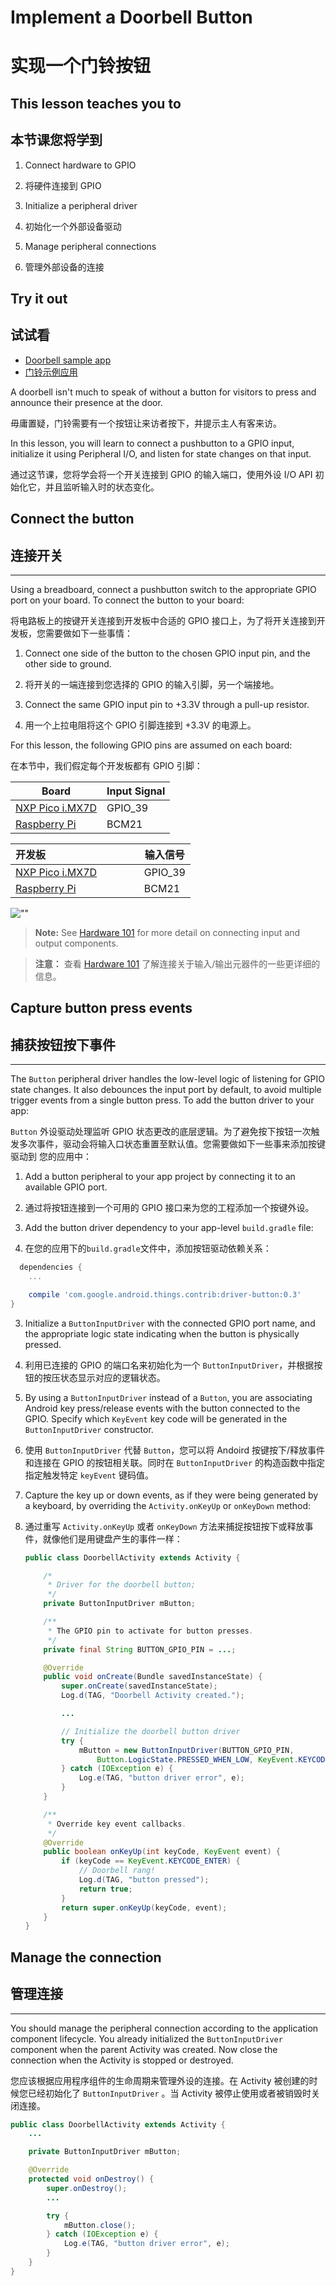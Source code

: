 # Implement a Doorbell Button

# 实现一个门铃按钮

## This lesson teaches you to

## 本节课您将学到

1.  Connect hardware to GPIO

1.  将硬件连接到 GPIO
2.  Initialize a peripheral driver

2. 初始化一个外部设备驱动
3. Manage peripheral connections

3. 管理外部设备的连接

## Try it out

## 试试看

*   [Doorbell sample app](https://github.com/androidthings/doorbell)
*   [门铃示例应用](https://github.com/androidthings/doorbell)

A doorbell isn't much to speak of without a button for visitors to press and announce their presence at the door.

毋庸置疑，门铃需要有一个按钮让来访者按下，并提示主人有客来访。

In this lesson, you will learn to connect a pushbutton to a GPIO input, initialize it using Peripheral I/O, and listen for state changes on that input.

通过这节课，您将学会将一个开关连接到 GPIO 的输入端口，使用外设 I/O API 初始化它，并且监听输入时的状态变化。

## Connect the button

## 连接开关

* * *

Using a breadboard, connect a pushbutton switch to the appropriate GPIO port on your board. To connect the button to your board:

将电路板上的按键开关连接到开发板中合适的 GPIO 接口上，为了将开关连接到开发板，您需要做如下一些事情：

1.  Connect one side of the button to the chosen GPIO input pin, and the other side to ground.
1.  将开关的一端连接到您选择的 GPIO 的输入引脚，另一个端接地。


2.  Connect the same GPIO input pin to +3.3V through a pull-up resistor.
2.  用一个上拉电阻将这个 GPIO 引脚连接到 +3.3V 的电源上。

For this lesson, the following GPIO pins are assumed on each board:

在本节中，我们假定每个开发板都有 GPIO 引脚：

| Board                                    | Input Signal |
| ---------------------------------------- | ------------ |
| [NXP Pico i.MX7D](https://developer.android.google.cn/things/hardware/imx7d-pico-io.html) | GPIO_39      |
| [Raspberry Pi](https://developer.android.google.cn/things/hardware/raspberrypi-io.html) | BCM21        |

| 开发板                                    |   输入信号   |
| ---------------------------------------- | ------------ |
| [NXP Pico i.MX7D](https://developer.android.google.cn/things/hardware/imx7d-pico-io.html) | GPIO_39      |
| [Raspberry Pi](https://developer.android.google.cn/things/hardware/raspberrypi-io.html) | BCM21        |

![""](https://developer.android.google.cn/things/images/doorbell-button-wiring.png)

> **Note:** See [Hardware 101](https://developer.android.google.cn/things/hardware/hardware-101.html) for more detail on connecting input and output components.

> **注意：** 查看  [Hardware 101](https://developer.android.google.cn/things/hardware/hardware-101.html) 了解连接关于输入/输出元器件的一些更详细的信息。

## Capture button press events

## 捕获按钮按下事件

* * *

The `Button` peripheral driver handles the low-level logic of listening for GPIO state changes. It also debounces the input port by default, to avoid multiple trigger events from a single button press. To add the button driver to your app:

`Button` 外设驱动处理监听 GPIO 状态更改的底层逻辑。为了避免按下按钮一次触发多次事件，驱动会将输入口状态重置至默认值。您需要做如下一些事来添加按键驱动到 您的应用中：

1.  Add a button peripheral to your app project by connecting it to an available GPIO port.

1.  通过将按钮连接到一个可用的 GPIO 接口来为您的工程添加一个按键外设。


2. Add the button driver dependency to your app-level `build.gradle` file:

2. 在您的应用下的`build.gradle`文件中，添加按钮驱动依赖关系：


~~~groovy
  dependencies {
    ...

    compile 'com.google.android.things.contrib:driver-button:0.3'
}
~~~

3. Initialize a `ButtonInputDriver` with the connected GPIO port name, and the appropriate logic state indicating when the button is physically pressed.

3. 利用已连接的 GPIO 的端口名来初始化为一个 `ButtonInputDriver`，并根据按钮的按压状态显示对应的逻辑状态。


4. By using a `ButtonInputDriver` instead of a `Button`, you are associating Android key press/release events with the button connected to the GPIO. Specify which `KeyEvent` key code will be generated in the `ButtonInputDriver` constructor.

4. 使用 `ButtonInputDriver` 代替 `Button`，您可以将 Andoird 按键按下/释放事件和连接在 GPIO 的按钮相关联。同时在 `ButtonInputDriver` 的构造函数中指定指定触发特定 `keyEvent` 键码值。


5. Capture the key up or down events, as if they were being generated by a keyboard, by overriding the `Activity.onKeyUp` or `onKeyDown` method:

5. 通过重写 `Activity.onKeyUp` 或者 `onKeyDown` 方法来捕捉按钮按下或释放事件，就像他们是用键盘产生的事件一样：

   ~~~java
   public class DoorbellActivity extends Activity {

       /*
        * Driver for the doorbell button;
        */
       private ButtonInputDriver mButton;

       /**
        * The GPIO pin to activate for button presses.
        */
       private final String BUTTON_GPIO_PIN = ...;

       @Override
       public void onCreate(Bundle savedInstanceState) {
           super.onCreate(savedInstanceState);
           Log.d(TAG, "Doorbell Activity created.");

           ...

           // Initialize the doorbell button driver
           try {
               mButton = new ButtonInputDriver(BUTTON_GPIO_PIN,
                   Button.LogicState.PRESSED_WHEN_LOW, KeyEvent.KEYCODE_ENTER); // The keycode to send
           } catch (IOException e) {
               Log.e(TAG, "button driver error", e);
           }
       }

       /**
        * Override key event callbacks.
        */
       @Override
       public boolean onKeyUp(int keyCode, KeyEvent event) {
           if (keyCode == KeyEvent.KEYCODE_ENTER) {
               // Doorbell rang!
               Log.d(TAG, "button pressed");
               return true;
           }
           return super.onKeyUp(keyCode, event);
       }
   }
   ~~~

## Manage the connection

## 管理连接

* * *

You should manage the peripheral connection according to the application component lifecycle. You already initialized the `ButtonInputDriver` component when the parent Activity was created. Now close the connection when the Activity is stopped or destroyed.

您应该根据应用程序组件的生命周期来管理外设的连接。在 Activity 被创建的时候您已经初始化了 `ButtonInputDriver` 。当 Activity 被停止使用或者被销毁时关闭连接。

~~~java
public class DoorbellActivity extends Activity {
    ...

    private ButtonInputDriver mButton;

    @Override
    protected void onDestroy() {
        super.onDestroy();
        ...

        try {
            mButton.close();
        } catch (IOException e) {
            Log.e(TAG, "button driver error", e);
        }
    }
}
~~~

